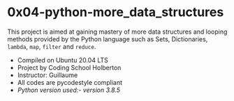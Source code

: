 # 0x04-python-more_data_structures

This project is aimed at gaining mastery of more data structures and looping methods provided by the Python language such as Sets, Dictionaries, `lambda`, `map`, `filter` and `reduce`.

- Compiled on Ubuntu 20.04 LTS
- Project by Coding School Holberton
- Instructor: Guillaume
- All codes are pycodestyle compliant
- *Python version used:- version 3.8.5*
